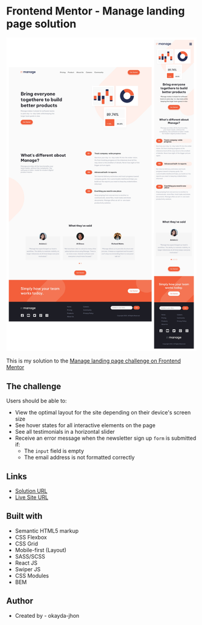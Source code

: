 # Frontend Mentor - Manage landing page solution

![](./screenshot.jpg)

This is my solution to the [Manage landing page challenge on Frontend Mentor](https://www.frontendmentor.io/challenges/manage-landing-page-SLXqC6P5)

## The challenge

Users should be able to:

- View the optimal layout for the site depending on their device's screen size
- See hover states for all interactive elements on the page
- See all testimonials in a horizontal slider
- Receive an error message when the newsletter sign up `form` is submitted if:
  - The `input` field is empty
  - The email address is not formatted correctly

## Links

- [Solution URL]("")
- [Live Site URL]("")

## Built with

- Semantic HTML5 markup
- CSS Flexbox
- CSS Grid
- Mobile-first (Layout)
- SASS/SCSS
- React JS
- Swiper JS
- CSS Modules
- BEM

## Author

- Created by - okayda-jhon
